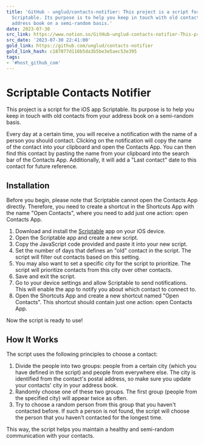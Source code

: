 ```yaml
---
title: 'GitHub - unglud/contacts-notifier: This project is a script for the iOS app
  Scriptable. Its purpose is to help you keep in touch with old contacts from your
  address book on a semi-random basis.'
date: 2023-07-30
src_link: https://www.notion.so/GitHub-unglud-contacts-notifier-This-project-is-a-script-for-the-iOS-app-Scriptable-Its-purpose--86edf6c7252d4f008d370c9387a6ed0a
src_date: '2023-07-30 22:41:00'
gold_link: https://github.com/unglud/contacts-notifier
gold_link_hash: c187077d116b5da3b5be3e5aec53e395
tags:
- '#host_github_com'
---
```


Scriptable Contacts Notifier
============================


This project is a script for the iOS app Scriptable. Its purpose is to help you keep in touch with old contacts from your address book on a semi-random basis.


Every day at a certain time, you will receive a notification with the name of a person you should contact. Clicking on the notification will copy the name of the contact into your clipboard and open the Contacts App. You can then find this contact by pasting the name from your clipboard into the search bar of the Contacts App. Additionally, it will add a "Last contact" date to this contact for future reference.


Installation
------------


Before you begin, please note that Scriptable cannot open the Contacts App directly. Therefore, you need to create a shortcut in the Shortcuts App with the name "Open Contacts", where you need to add just one action: open Contacts App.


1. Download and install the [Scriptable](https://scriptable.app/) app on your iOS device.
2. Open the Scriptable app and create a new script.
3. Copy the JavaScript code provided and paste it into your new script.
4. Set the number of days that defines an "old" contact in the script. The script will filter out contacts based on this setting.
5. You may also want to set a specific city for the script to prioritize. The script will prioritize contacts from this city over other contacts.
6. Save and exit the script.
7. Go to your device settings and allow Scriptable to send notifications. This will enable the app to notify you about which contact to connect to.
8. Open the Shortcuts App and create a new shortcut named "Open Contacts". This shortcut should contain just one action: open Contacts App.


Now the script is ready to use!


How It Works
------------


The script uses the following principles to choose a contact:


1. Divide the people into two groups: people from a certain city (which you have defined in the script) and people from everywhere else. The city is identified from the contact's postal address, so make sure you update your contacts' city in your address book.
2. Randomly choose one of these two groups. The first group (people from the specified city) will appear twice as often.
3. Try to choose a random person from this group that you haven't contacted before. If such a person is not found, the script will choose the person that you haven't contacted for the longest time.


This way, the script helps you maintain a healthy and semi-random communication with your contacts.